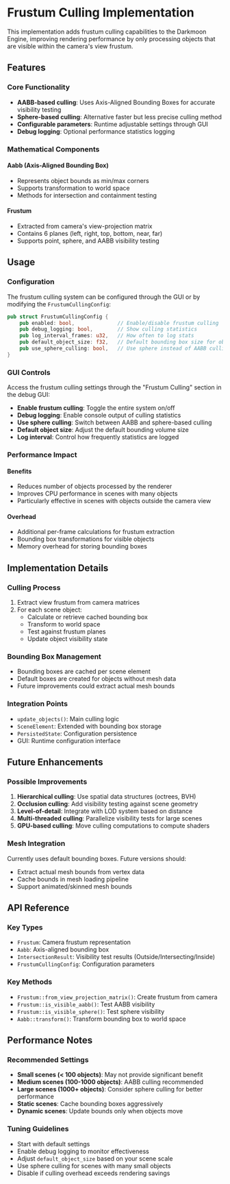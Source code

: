 # Frustum Culling Implementation

This implementation adds frustum culling capabilities to the Darkmoon Engine, improving rendering performance by only processing objects that are visible within the camera's view frustum.

## Features

### Core Functionality
- **AABB-based culling**: Uses Axis-Aligned Bounding Boxes for accurate visibility testing
- **Sphere-based culling**: Alternative faster but less precise culling method
- **Configurable parameters**: Runtime adjustable settings through GUI
- **Debug logging**: Optional performance statistics logging

### Mathematical Components

#### Aabb (Axis-Aligned Bounding Box)
- Represents object bounds as min/max corners
- Supports transformation to world space
- Methods for intersection and containment testing

#### Frustum
- Extracted from camera's view-projection matrix
- Contains 6 planes (left, right, top, bottom, near, far)
- Supports point, sphere, and AABB visibility testing

## Usage

### Configuration
The frustum culling system can be configured through the GUI or by modifying the `FrustumCullingConfig`:

```rust
pub struct FrustumCullingConfig {
    pub enabled: bool,              // Enable/disable frustum culling
    pub debug_logging: bool,        // Show culling statistics
    pub log_interval_frames: u32,   // How often to log stats
    pub default_object_size: f32,   // Default bounding box size for objects
    pub use_sphere_culling: bool,   // Use sphere instead of AABB culling
}
```

### GUI Controls
Access the frustum culling settings through the "Frustum Culling" section in the debug GUI:

- **Enable frustum culling**: Toggle the entire system on/off
- **Debug logging**: Enable console output of culling statistics
- **Use sphere culling**: Switch between AABB and sphere-based culling
- **Default object size**: Adjust the default bounding volume size
- **Log interval**: Control how frequently statistics are logged

### Performance Impact

#### Benefits
- Reduces number of objects processed by the renderer
- Improves CPU performance in scenes with many objects
- Particularly effective in scenes with objects outside the camera view

#### Overhead
- Additional per-frame calculations for frustum extraction
- Bounding box transformations for visible objects
- Memory overhead for storing bounding boxes

## Implementation Details

### Culling Process
1. Extract view frustum from camera matrices
2. For each scene object:
   - Calculate or retrieve cached bounding box
   - Transform to world space
   - Test against frustum planes
   - Update object visibility state

### Bounding Box Management
- Bounding boxes are cached per scene element
- Default boxes are created for objects without mesh data
- Future improvements could extract actual mesh bounds

### Integration Points
- `update_objects()`: Main culling logic
- `SceneElement`: Extended with bounding box storage
- `PersistedState`: Configuration persistence
- GUI: Runtime configuration interface

## Future Enhancements

### Possible Improvements
1. **Hierarchical culling**: Use spatial data structures (octrees, BVH)
2. **Occlusion culling**: Add visibility testing against scene geometry
3. **Level-of-detail**: Integrate with LOD system based on distance
4. **Multi-threaded culling**: Parallelize visibility tests for large scenes
5. **GPU-based culling**: Move culling computations to compute shaders

### Mesh Integration
Currently uses default bounding boxes. Future versions should:
- Extract actual mesh bounds from vertex data
- Cache bounds in mesh loading pipeline
- Support animated/skinned mesh bounds

## API Reference

### Key Types
- `Frustum`: Camera frustum representation
- `Aabb`: Axis-aligned bounding box
- `IntersectionResult`: Visibility test results (Outside/Intersecting/Inside)
- `FrustumCullingConfig`: Configuration parameters

### Key Methods
- `Frustum::from_view_projection_matrix()`: Create frustum from camera
- `Frustum::is_visible_aabb()`: Test AABB visibility
- `Frustum::is_visible_sphere()`: Test sphere visibility
- `Aabb::transform()`: Transform bounding box to world space

## Performance Notes

### Recommended Settings
- **Small scenes (< 100 objects)**: May not provide significant benefit
- **Medium scenes (100-1000 objects)**: AABB culling recommended
- **Large scenes (1000+ objects)**: Consider sphere culling for better performance
- **Static scenes**: Cache bounding boxes aggressively
- **Dynamic scenes**: Update bounds only when objects move

### Tuning Guidelines
- Start with default settings
- Enable debug logging to monitor effectiveness
- Adjust `default_object_size` based on your scene scale
- Use sphere culling for scenes with many small objects
- Disable if culling overhead exceeds rendering savings

